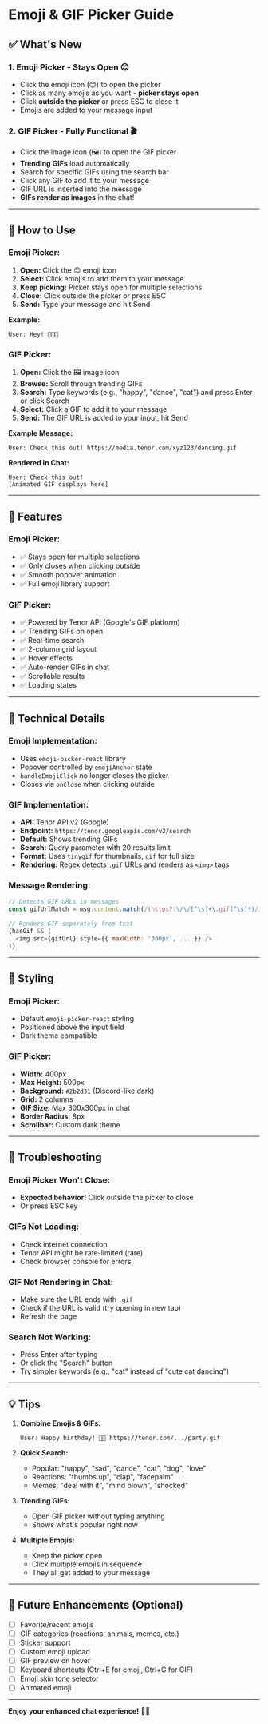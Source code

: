 # Emoji & GIF Picker Guide

## ✅ What's New

### 1. **Emoji Picker - Stays Open** 😊
- Click the emoji icon (😊) to open the picker
- Click as many emojis as you want - **picker stays open**
- Click **outside the picker** or press ESC to close it
- Emojis are added to your message input

### 2. **GIF Picker - Fully Functional** 🎬
- Click the image icon (🖼️) to open the GIF picker
- **Trending GIFs** load automatically
- Search for specific GIFs using the search bar
- Click any GIF to add it to your message
- GIF URL is inserted into the message
- **GIFs render as images** in the chat!

---

## 🎨 How to Use

### Emoji Picker:

1. **Open:** Click the 😊 emoji icon
2. **Select:** Click emojis to add them to your message
3. **Keep picking:** Picker stays open for multiple selections
4. **Close:** Click outside the picker or press ESC
5. **Send:** Type your message and hit Send

**Example:**
```
User: Hey! 👋😊🎉
```

### GIF Picker:

1. **Open:** Click the 🖼️ image icon
2. **Browse:** Scroll through trending GIFs
3. **Search:** Type keywords (e.g., "happy", "dance", "cat") and press Enter or click Search
4. **Select:** Click a GIF to add it to your message
5. **Send:** The GIF URL is added to your input, hit Send

**Example Message:**
```
User: Check this out! https://media.tenor.com/xyz123/dancing.gif
```

**Rendered in Chat:**
```
User: Check this out!
[Animated GIF displays here]
```

---

## 🎯 Features

### Emoji Picker:
- ✅ Stays open for multiple selections
- ✅ Only closes when clicking outside
- ✅ Smooth popover animation
- ✅ Full emoji library support

### GIF Picker:
- ✅ Powered by Tenor API (Google's GIF platform)
- ✅ Trending GIFs on open
- ✅ Real-time search
- ✅ 2-column grid layout
- ✅ Hover effects
- ✅ Auto-render GIFs in chat
- ✅ Scrollable results
- ✅ Loading states

---

## 🔧 Technical Details

### Emoji Implementation:
- Uses `emoji-picker-react` library
- Popover controlled by `emojiAnchor` state
- `handleEmojiClick` no longer closes the picker
- Closes via `onClose` when clicking outside

### GIF Implementation:
- **API:** Tenor API v2 (Google)
- **Endpoint:** `https://tenor.googleapis.com/v2/search`
- **Default:** Shows trending GIFs
- **Search:** Query parameter with 20 results limit
- **Format:** Uses `tinygif` for thumbnails, `gif` for full size
- **Rendering:** Regex detects `.gif` URLs and renders as `<img>` tags

### Message Rendering:
```javascript
// Detects GIF URLs in messages
const gifUrlMatch = msg.content.match(/(https?:\/\/[^\s]+\.gif[^\s]*)/i);

// Renders GIF separately from text
{hasGif && (
  <img src={gifUrl} style={{ maxWidth: '300px', ... }} />
)}
```

---

## 🎨 Styling

### Emoji Picker:
- Default `emoji-picker-react` styling
- Positioned above the input field
- Dark theme compatible

### GIF Picker:
- **Width:** 400px
- **Max Height:** 500px
- **Background:** `#2b2d31` (Discord-like dark)
- **Grid:** 2 columns
- **GIF Size:** Max 300x300px in chat
- **Border Radius:** 8px
- **Scrollbar:** Custom dark theme

---

## 🐛 Troubleshooting

### Emoji Picker Won't Close:
- **Expected behavior!** Click outside the picker to close
- Or press ESC key

### GIFs Not Loading:
- Check internet connection
- Tenor API might be rate-limited (rare)
- Check browser console for errors

### GIF Not Rendering in Chat:
- Make sure the URL ends with `.gif`
- Check if the URL is valid (try opening in new tab)
- Refresh the page

### Search Not Working:
- Press Enter after typing
- Or click the "Search" button
- Try simpler keywords (e.g., "cat" instead of "cute cat dancing")

---

## 💡 Tips

1. **Combine Emojis & GIFs:**
   ```
   User: Happy birthday! 🎉🎂 https://tenor.com/.../party.gif
   ```

2. **Quick Search:**
   - Popular: "happy", "sad", "dance", "cat", "dog", "love"
   - Reactions: "thumbs up", "clap", "facepalm"
   - Memes: "deal with it", "mind blown", "shocked"

3. **Trending GIFs:**
   - Open GIF picker without typing anything
   - Shows what's popular right now

4. **Multiple Emojis:**
   - Keep the picker open
   - Click multiple emojis in sequence
   - They all get added to your message

---

## 🚀 Future Enhancements (Optional)

- [ ] Favorite/recent emojis
- [ ] GIF categories (reactions, animals, memes, etc.)
- [ ] Sticker support
- [ ] Custom emoji upload
- [ ] GIF preview on hover
- [ ] Keyboard shortcuts (Ctrl+E for emoji, Ctrl+G for GIF)
- [ ] Emoji skin tone selector
- [ ] Animated emoji

---

**Enjoy your enhanced chat experience!** 🎉✨

